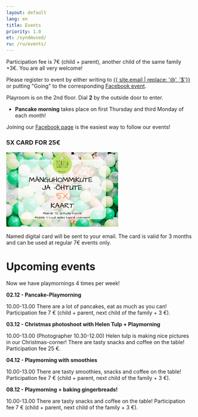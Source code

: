 ```yaml
---
layout: default
lang: en
title: Events
priority: 1.0
et: /syndmused/
ru: /ru/events/
---
```


Participation fee is 7€ (child + parent), another child of the same family +3€. You are all very welcome!

Please register to event by either writing to [{{ site.email | replace: '@', '$'}}](mailto) or putting "Going" to the corresponding [Facebook event](https://www.facebook.com/pg/Torelamangutuba/events/).

Playroom is on the 2nd floor. Dial **2** by the outside door to enter. 

 * **Pancake morning** takes place on first Thursday and third Monday of each month!

Joining our [Facebook page](https://www.facebook.com/Torelamangutuba/events/) is the easiest way to follow our events! 

### 5X CARD FOR 25€

<img alt="5x card" src="../../syndmused/5x-kaart.png" height="200">

Named digital card will be sent to your email. The card is valid for 3 months and can be used at regular 7€ events only.

# Upcoming events

Now we have playmornings 4 times per week!




**02.12 - Pancake-Playmorning**

10.00-13.00
There are a lot of pancakes, eat as much as you can!
Participation fee 7 € (child + parent, next child of the family + 3 €).


**03.12 - Christmas photoshoot with Helen Tulp + Playmorning**

10.00-13.00
(Photographer 10.30-12.00)
Helen tulp is making nice pictures in our Christmas-corner! 
There are tasty snacks and coffee on the table! 
Participation fee 25 €. 


**04.12 - Playmorning with smoothies**

10.00-13.00
There are tasty smoothies, snacks and coffee on the table! 
Participation fee 7 € (child + parent, next child of the family + 3 €).



**08.12 - Playmorning + baking gingerbreads!**

10.00-13.00
There are tasty snacks and coffee on the table! 
Participation fee 7 € (child + parent, next child of the family + 3 €).


